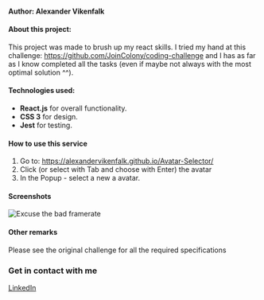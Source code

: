 
#### Author: Alexander Vikenfalk

#### About this project: 
This project was made to brush up my react skills. I tried my hand at this challenge: https://github.com/JoinColony/coding-challenge and I has as far as I know completed all the tasks (even if maybe not always with the most optimal solution ^^).

#### Technologies used: 
* **React.js** for overall functionality. 
* **CSS 3** for design.
* **Jest** for testing.

#### How to use this service ####
1. Go to: https://alexandervikenfalk.github.io/Avatar-Selector/
2. Click (or select with Tab and choose with Enter) the avatar
3. In the Popup - select a new a avatar.

#### Screenshots ####
![Excuse the bad framerate](https://media.giphy.com/media/xUOwGje8olJD5qpjKo/giphy.gif)

#### Other remarks ####
Please see the original challenge for all the required specifications

### Get in contact with me ###
[LinkedIn](https://de.linkedin.com/in/alexander-vikenfalk-6b993b42)


